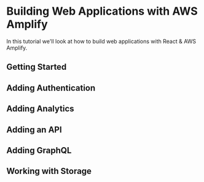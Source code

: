 # Building Web Applications with AWS Amplify

In this tutorial we'll look at how to build web applications with React & AWS Amplify.

## Getting Started

## Adding Authentication

## Adding Analytics

## Adding an API

## Adding GraphQL

## Working with Storage


